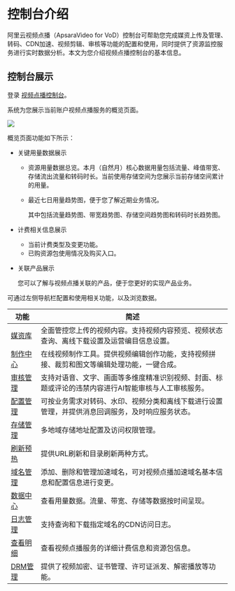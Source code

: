 # 控制台介绍

阿里云视频点播（ApsaraVideo for VoD）控制台可帮助您完成媒资上传及管理、转码、CDN加速、视频剪辑、审核等功能的配置和使用，同时提供了资源监控服务进行实时数据分析。本文为您介绍视频点播控制台的基本信息。

## 控制台展示

登录 [视频点播控制台](https://vod.console.aliyun.com/)。

系统为您展示当前账户视频点播服务的概览页面。

![](https://static-aliyun-doc.oss-accelerate.aliyuncs.com/assets/img/zh-CN/8447652061/p172436.png)

概览页面功能如下所示：

-   关键用量数据展示
    -   资源用量数据总览。本月（自然月）核心数据用量包括流量、峰值带宽、存储流出流量和转码时长。当前使用存储空间为您展示当前存储空间累计的用量。
    -   最近七日用量趋势图，便于您了解近期业务情况。

        其中包括流量趋势图、带宽趋势图、存储空间趋势图和转码时长趋势图。

-   计费相关信息展示
    -   当前计费类型及变更功能。
    -   已购资源包使用情况及购买入口。
-   关联产品展示

    您可以了解与视频点播关联的产品，便于您更好的实现产品业务。


可通过左侧导航栏配置和使用相关功能，以及浏览数据。

|功能|简述|
|--|--|
|[媒资库](/intl.zh-CN/控制台指南/媒资库/媒资管理.md)|全面管控您上传的视频内容。支持视频内容预览、视频状态查询、离线下载设置及运营编目信息设置。|
|[制作中心](/intl.zh-CN/控制台指南/制作中心/制作中心.md)|在线视频制作工具。提供视频编辑创作功能，支持视频拼接、裁剪和图文等编辑处理功能，一键合成。|
|[审核管理]()|支持对语音、文字、画面等多维度精准识别视频、封面、标题或评论的违禁内容进行AI智能审核与人工审核服务。|
|[配置管理](/intl.zh-CN/控制台指南/配置管理/转码设置.md)|可按业务需求对转码、水印、视频分类和离线下载进行设置管理，并提供消息回调服务，及时响应服务状态。|
|[存储管理](/intl.zh-CN/控制台指南/配置管理/存储管理.md)|多地域存储地址配置及访问权限管理。|
|[刷新预热](/intl.zh-CN/控制台指南/域名管理/刷新预热.md)|提供URL刷新和目录刷新两种方式。|
|[域名管理]()|添加、删除和管理加速域名，可对视频点播加速域名基本信息和配置信息进行变更。|
|[数据中心](/intl.zh-CN/控制台指南/数据中心/数据监控.md)|查看用量数据。流量、带宽、存储等数据按时间呈现。|
|[日志管理](/intl.zh-CN/控制台指南/数据中心/日志管理/日志下载.md)|支持查询和下载指定域名的CDN访问日志。|
|[查看明细]()|查看视频点播服务的详细计费信息和资源包信息。|
|[DRM管理](/intl.zh-CN/控制台指南/DRM管理/产品介绍.md)|提供了视频加密、证书管理、许可证派发、解密播放等功能。|

